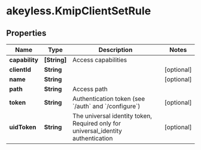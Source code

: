 # akeyless.KmipClientSetRule

## Properties

Name | Type | Description | Notes
------------ | ------------- | ------------- | -------------
**capability** | **[String]** | Access capabilities | 
**clientId** | **String** |  | [optional] 
**name** | **String** |  | [optional] 
**path** | **String** | Access path | 
**token** | **String** | Authentication token (see &#x60;/auth&#x60; and &#x60;/configure&#x60;) | [optional] 
**uidToken** | **String** | The universal identity token, Required only for universal_identity authentication | [optional] 


